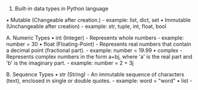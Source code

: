 1. Built-in data types in Python language

• Mutable (Changeable after creation.) - example: list, dict, set
• Immutable (Unchangeable after creation) - example: str, tuple, int, float, bool

A. Numeric Types
  • int (Integer) - Represents whole numbers - example: number = 30
  • float (Floating-Point) - Represents real numbers that contain a decimal point (fractional part). - example: number = 19.99
  • complex - Represents complex numbers in the form a+bj, where 'a' is the real part and 'b' is the imaginary part. - example: number = 2 + 3j

B. Sequence Types
  • str (String) - An immutable sequence of characters (text), enclosed in single or double quotes. - example: word = "word"
  • list - 
